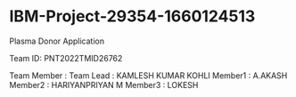 # IBM-Project-29354-1660124513
Plasma Donor Application

Team ID:  PNT2022TMID26762

Team Member :
Team Lead : KAMLESH KUMAR KOHLI
  Member1 : A.AKASH
  Member2 : HARIYANPRIYAN M
  Member3 : LOKESH 
  

